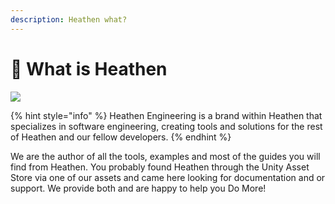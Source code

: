 ```yaml
---
description: Heathen what?
---
```


# 🤷 What is Heathen

![](<../.gitbook/assets/Heathen Engineering\_Full (1).png>)



{% hint style="info" %}
Heathen Engineering is a brand within Heathen that specializes in software engineering, creating tools and solutions for the rest of Heathen and our fellow developers.
{% endhint %}

We are the author of all the tools, examples and most of the guides you will find from Heathen. You probably found Heathen through the Unity Asset Store via one of our assets and came here looking for documentation and or support. We provide both and are happy to help you Do More!
